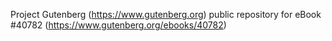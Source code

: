 Project Gutenberg (https://www.gutenberg.org) public repository for eBook #40782 (https://www.gutenberg.org/ebooks/40782)
